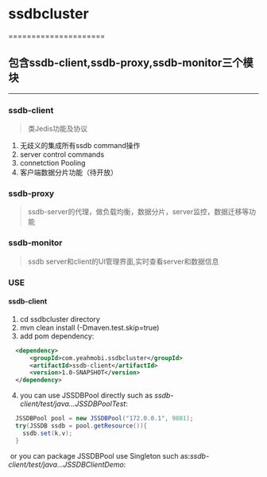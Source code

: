 # ssdbcluster
=====================
## 包含ssdb-client,ssdb-proxy,ssdb-monitor三个模块
----------------------
### ssdb-client
>类Jedis功能及协议

1. 无歧义的集成所有ssdb command操作
2. server control commands
3. connetction Pooling
4. 客户端数据分片功能（待开放）

### ssdb-proxy
> ssdb-server的代理，做负载均衡，数据分片，server监控，数据迁移等功能

### ssdb-monitor
> ssdb server和client的UI管理界面,实时查看server和数据信息

### USE
#### ssdb-client
1. cd ssdbcluster directory
2. mvn clean install (-Dmaven.test.skip=true)
3. add pom dependency:

  ```xml
    <dependency>
        <groupId>com.yeahmobi.ssdbcluster</groupId>
        <artifactId>ssdb-client</artifactId>
        <version>1.0-SNAPSHOT</version>
    </dependency>
  ```
  
4. you can use JSSDBPool directly such as *ssdb-client/test/java...JSSDBPoolTest*:

  ```java
    JSSDBPool pool = new JSSDBPool("172.0.0.1", 9801);
    try(JSSDB ssdb = pool.getResource()){
      ssdb.set(k,v);
    }
  ```
  
  or you can package JSSDBPool use Singleton such as:*ssdb-client/test/java...JSSDBClientDemo*:
